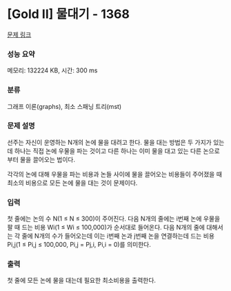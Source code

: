 # [Gold II] 물대기 - 1368 

[문제 링크](https://www.acmicpc.net/problem/1368) 

### 성능 요약

메모리: 132224 KB, 시간: 300 ms

### 분류

그래프 이론(graphs), 최소 스패닝 트리(mst)

### 문제 설명

<p>선주는 자신이 운영하는 N개의 논에 물을 대려고 한다. 물을 대는 방법은 두 가지가 있는데 하나는 직접 논에 우물을 파는 것이고 다른 하나는 이미 물을 대고 있는 다른 논으로부터 물을 끌어오는 법이다.</p>
<p>각각의 논에 대해 우물을 파는 비용과 논들 사이에 물을 끌어오는 비용들이 주어졌을 때 최소의 비용으로 모든 논에 물을 대는 것이 문제이다.</p>

### 입력 

 <p>첫 줄에는 논의 수 N(1 ≤ N ≤ 300)이 주어진다. 다음 N개의 줄에는 i번째 논에 우물을 팔 때 드는 비용 Wi(1 ≤ Wi ≤ 100,000)가 순서대로 들어온다. 다음 N개의 줄에 대해서는 각 줄에 N개의 수가 들어오는데 이는 i번째 논과 j번째 논을 연결하는데 드는 비용 Pi,j(1 ≤ Pi,j ≤ 100,000, Pi,j = Pj,i, Pi,i = 0)를 의미한다. </p>

### 출력 

 <p>첫 줄에 모든 논에 물을 대는데 필요한 최소비용을 출력한다.</p>

